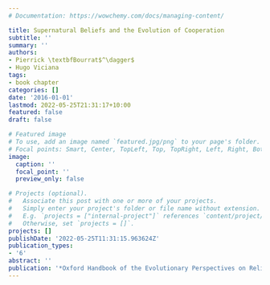 ```yaml
---
# Documentation: https://wowchemy.com/docs/managing-content/

title: Supernatural Beliefs and the Evolution of Cooperation
subtitle: ''
summary: ''
authors:
- Pierrick \textbfBourrat$^\dagger$
- Hugo Viciana
tags:
- book chapter
categories: []
date: '2016-01-01'
lastmod: 2022-05-25T21:31:17+10:00
featured: false
draft: false

# Featured image
# To use, add an image named `featured.jpg/png` to your page's folder.
# Focal points: Smart, Center, TopLeft, Top, TopRight, Left, Right, BottomLeft, Bottom, BottomRight.
image:
  caption: ''
  focal_point: ''
  preview_only: false

# Projects (optional).
#   Associate this post with one or more of your projects.
#   Simply enter your project's folder or file name without extension.
#   E.g. `projects = ["internal-project"]` references `content/project/deep-learning/index.md`.
#   Otherwise, set `projects = []`.
projects: []
publishDate: '2022-05-25T11:31:15.963624Z'
publication_types:
- '6'
abstract: ''
publication: '*Oxford Handbook of the Evolutionary Perspectives on Religion*'
---
```


